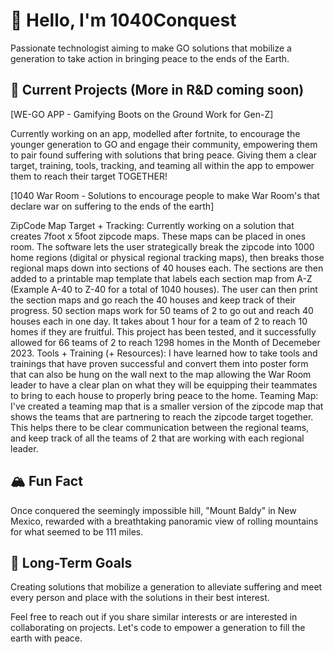 # 👋 Hello, I'm 1040Conquest

Passionate technologist aiming to make GO solutions that mobilize a generation to take action in bringing peace to the ends of the Earth. 

## 🚀 Current Projects (More in R&D coming soon)

[WE-GO APP - Gamifying Boots on the Ground Work for Gen-Z]

Currently working on an app, modelled after fortnite, to encourage the younger generation to GO and engage their community, empowering them to pair found suffering with solutions that bring peace. Giving them a clear target, training, tools, tracking, and teaming all within the app to empower them to reach their target TOGETHER! 

[1040 War Room - Solutions to encourage people to make War Room's that declare war on suffering to the ends of the earth]

ZipCode Map Target + Tracking: Currently working on a solution that creates 7foot x 5foot zipcode maps. These maps can be placed in ones room. The software lets the user strategically break the zipcode into 1000 home regions (digital or physical regional tracking maps), then breaks those regional maps down into sections of 40 houses each. The sections are then added to a printable map template that labels each section map from A-Z (Example A-40 to Z-40 for a total of 1040 houses). The user can then print the section maps and go reach the 40 houses and keep track of their progress. 50 section maps work for 50 teams of 2 to go out and reach 40 houses each in one day. It takes about 1 hour for a team of 2 to reach 10 homes if they are fruitful. This project has been tested, and it successfully allowed for 66 teams of 2 to reach 1298 homes in the Month of Decemeber 2023.
Tools + Training (+ Resources): I have learned how to take tools and trainings that have proven successful and convert them into poster form that can also be hung on the wall next to the map allowing the War Room leader to have a clear plan on what they will be equipping their teammates to bring to each house to properly bring peace to the home.
Teaming Map: I've created a teaming map that is a smaller version of the zipcode map that shows the teams that are partnering to reach the zipcode target together. This helps there to be clear communication between the regional teams, and keep track of all the teams of 2 that are working with each regional leader.  

## 🏔️ Fun Fact

Once conquered the seemingly impossible hill, "Mount Baldy" in New Mexico, rewarded with a breathtaking panoramic view of rolling mountains for what seemed to be 111 miles.

## 🎯 Long-Term Goals

Creating solutions that mobilize a generation to alleviate suffering and meet every person and place with the solutions in their best interest. 

Feel free to reach out if you share similar interests or are interested in collaborating on projects. Let's code to empower a generation to fill the earth with peace.
